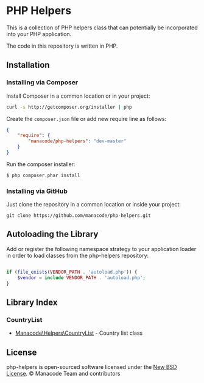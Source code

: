 # PHP Helpers

This is a collection of PHP helpers class that can potentially be incorporated into your PHP application.

The code in this repository is written in PHP.

## Installation

### Installing via Composer

Install Composer in a common location or in your project:

```bash
curl -s http://getcomposer.org/installer | php
```

Create the `composer.json` file or add new require line as follows:

```json
{
    "require": {
        "manacode/php-helpers": "dev-master"
    }
}
```

Run the composer installer:

```bash
$ php composer.phar install
```

### Installing via GitHub

Just clone the repository in a common location or inside your project:

```
git clone https://github.com/manacode/php-helpers.git
```

## Autoloading the Library

Add or register the following namespace strategy to your application loader in order
to load classes from the php-helpers repository:

```php

if (file_exists(VENDOR_PATH . 'autoload.php')) {
	$vendor = include VENDOR_PATH . 'autoload.php';
}
```

## Library Index

### CountryList
* [Manacode\Helpers\CountryList](https://github.com/manacode/php-helpers/blob/master/src/CountryList.php) - Country list class

## License

php-helpers is open-sourced software licensed under the [New BSD License](https://github.com/manacode/php-helpers/blob/master/LICENSE). © Manacode Team and contributors
